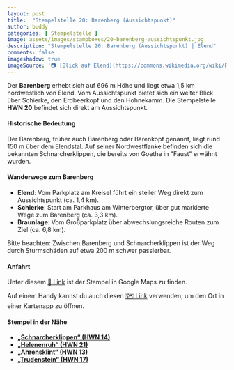 ```yaml
---
layout: post
title:  "Stempelstelle 20: Barenberg (Aussichtspunkt)"
author: buddy
categories: [ Stempelstelle ]
image: assets/images/stampboxes/20-barenberg-aussichtspunkt.jpg
description: "Stempelstelle 20: Barenberg (Aussichtspunkt) | Elend"
comments: false
imageshadow: true
imageSource: '📷 [Blick auf Elend](https://commons.wikimedia.org/wiki/File:Blick_auf_Elend.jpg) von <a href="https://de.wikipedia.org/wiki/Benutzer:Hejkal" class="extiw" title="de:Benutzer:Hejkal">Hejkal</a> unter Lizenz [CC BY-SA 3.0 de](https://creativecommons.org/licenses/by-sa/3.0/de/deed.en)'
---
```


Der **Barenberg** erhebt sich auf 696 m Höhe und liegt etwa 1,5 km nordwestlich von Elend. Vom Aussichtspunkt bietet sich ein weiter Blick über Schierke, den Erdbeerkopf und den Hohnekamm. Die Stempelstelle **HWN 20** befindet sich direkt am Aussichtspunkt. 

#### Historische Bedeutung

Der Barenberg, früher auch Bärenberg oder Bärenkopf genannt, liegt rund 150 m über dem Elendstal. Auf seiner Nordwestflanke befinden sich die bekannten Schnarcherklippen, die bereits von Goethe in "Faust" erwähnt wurden. 

#### Wanderwege zum Barenberg

- **Elend**: Vom Parkplatz am Kreisel führt ein steiler Weg direkt zum Aussichtspunkt (ca. 1,4 km). 
- **Schierke**: Start am Parkhaus am Winterbergtor, über gut markierte Wege zum Barenberg (ca. 3,3 km). 
- **Braunlage**: Vom Großparkplatz über abwechslungsreiche Routen zum Ziel (ca. 6,8 km). 

Bitte beachten: Zwischen Barenberg und Schnarcherklippen ist der Weg durch Sturmschäden auf etwa 200 m schwer passierbar. 

#### Anfahrt

Unter diesem [📍 Link](https://www.google.com/maps/dir/?api=1&origin=&destination=51.75032%2C%2010.67505) ist der Stempel in Google Maps zu finden.

<div class="android-only">
  Auf einem Handy kannst du auch diesen 
  <a href="geo:51.75032,10.67505">🗺️ Link</a> 
  verwenden, um den Ort in einer Kartenapp zu öffnen.
  <p></p>
</div>

#### Stempel in der Nähe

- [**„Schnarcherklippen“ (HWN 14)**](/stempelstelle-14-schnarcherklippen)
- [**„Helenenruh“ (HWN 21)**](/stempelstelle-21-helenenruh)
- [**„Ahrensklint“ (HWN 13)**](/stempelstelle-13-ahrensklint)
- [**„Trudenstein“ (HWN 17)**](/stempelstelle-17-trudenstein)
